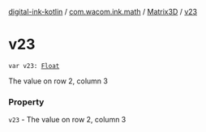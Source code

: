 [digital-ink-kotlin](../../index.md) / [com.wacom.ink.math](../index.md) / [Matrix3D](index.md) / [v23](./v23.md)

# v23

`var v23: `[`Float`](https://kotlinlang.org/api/latest/jvm/stdlib/kotlin/-float/index.html)

The value on row 2, column 3

### Property

`v23` - The value on row 2, column 3